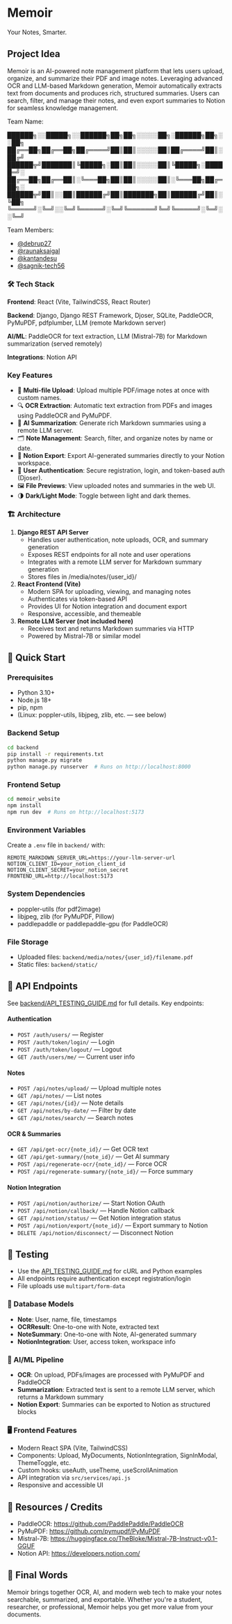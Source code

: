 # Memoir
Your Notes, Smarter.

## Project Idea
Memoir is an AI-powered note management platform that lets users upload, organize, and summarize their PDF and image notes. Leveraging advanced OCR and LLM-based Markdown generation, Memoir automatically extracts text from documents and produces rich, structured summaries. Users can search, filter, and manage their notes, and even export summaries to Notion for seamless knowledge management.

Team Name:

██████╗░░█████╗░░██████╗██╗██╗░░░░░██╗░██████╗██╗░░██╗
██╔══██╗██╔══██╗██╔════╝██║██║░░░░░██║██╔════╝██║░██╔╝
██████╦╝███████║╚█████╗░██║██║░░░░░██║╚█████╗░█████═╝░
██╔══██╗██╔══██║░╚═══██╗██║██║░░░░░██║░╚═══██╗██╔═██╗░
██████╦╝██║░░██║██████╔╝██║███████╗██║██████╔╝██║░╚██╗
╚═════╝░╚═╝░░╚═╝╚═════╝░╚═╝╚══════╝╚═╝╚═════╝░╚═╝░░╚═╝

Team Members:
- [@debrup27](https://github.com/debrup27)
- [@raunaksaigal](https://github.com/raunaksaigal)
- [@kantandesu](https://github.com/kantandesu)
- [@sagnik-tech56](https://github.com/sagnik-tech56)


### 🛠️ Tech Stack
**Frontend**: React (Vite, TailwindCSS, React Router)

**Backend**: Django, Django REST Framework, Djoser, SQLite, PaddleOCR, PyMuPDF, pdfplumber, LLM (remote Markdown server)

**AI/ML**: PaddleOCR for text extraction, LLM (Mistral-7B) for Markdown summarization (served remotely)

**Integrations**: Notion API


### Key Features
- 📄 **Multi-file Upload**: Upload multiple PDF/image notes at once with custom names.
- 🔍 **OCR Extraction**: Automatic text extraction from PDFs and images using PaddleOCR and PyMuPDF.
- 🧠 **AI Summarization**: Generate rich Markdown summaries using a remote LLM server.
- 🗂️ **Note Management**: Search, filter, and organize notes by name or date.
- 🔗 **Notion Export**: Export AI-generated summaries directly to your Notion workspace.
- 👤 **User Authentication**: Secure registration, login, and token-based auth (Djoser).
- 🖼️ **File Previews**: View uploaded notes and summaries in the web UI.
- 🌗 **Dark/Light Mode**: Toggle between light and dark themes.

### 🏗️ Architecture
1. **Django REST API Server**
   - Handles user authentication, note uploads, OCR, and summary generation
   - Exposes REST endpoints for all note and user operations
   - Integrates with a remote LLM server for Markdown summary generation
   - Stores files in /media/notes/{user_id}/
2. **React Frontend (Vite)**
   - Modern SPA for uploading, viewing, and managing notes
   - Authenticates via token-based API
   - Provides UI for Notion integration and document export
   - Responsive, accessible, and themeable
3. **Remote LLM Server (not included here)**
   - Receives text and returns Markdown summaries via HTTP
   - Powered by Mistral-7B or similar model

## 🚀 Quick Start
### Prerequisites
- Python 3.10+
- Node.js 18+
- pip, npm
- (Linux: poppler-utils, libjpeg, zlib, etc. — see below)

### Backend Setup
```bash
cd backend
pip install -r requirements.txt
python manage.py migrate
python manage.py runserver  # Runs on http://localhost:8000
```

### Frontend Setup
```bash
cd memoir_website
npm install
npm run dev  # Runs on http://localhost:5173
```

### Environment Variables
Create a `.env` file in `backend/` with:
```
REMOTE_MARKDOWN_SERVER_URL=https://your-llm-server-url
NOTION_CLIENT_ID=your_notion_client_id
NOTION_CLIENT_SECRET=your_notion_secret
FRONTEND_URL=http://localhost:5173
```

### System Dependencies
- poppler-utils (for pdf2image)
- libjpeg, zlib (for PyMuPDF, Pillow)
- paddlepaddle or paddlepaddle-gpu (for PaddleOCR)

### File Storage
- Uploaded files: `backend/media/notes/{user_id}/filename.pdf`
- Static files: `backend/static/`

## 📡 API Endpoints
See [backend/API_TESTING_GUIDE.md](backend/API_TESTING_GUIDE.md) for full details. Key endpoints:

#### Authentication
- `POST /auth/users/` — Register
- `POST /auth/token/login/` — Login
- `POST /auth/token/logout/` — Logout
- `GET /auth/users/me/` — Current user info

#### Notes
- `POST /api/notes/upload/` — Upload multiple notes
- `GET /api/notes/` — List notes
- `GET /api/notes/{id}/` — Note details
- `GET /api/notes/by-date/` — Filter by date
- `GET /api/notes/search/` — Search notes

#### OCR & Summaries
- `GET /api/get-ocr/{note_id}/` — Get OCR text
- `GET /api/get-summary/{note_id}/` — Get AI summary
- `POST /api/regenerate-ocr/{note_id}/` — Force OCR
- `POST /api/regenerate-summary/{note_id}/` — Force summary

#### Notion Integration
- `POST /api/notion/authorize/` — Start Notion OAuth
- `POST /api/notion/callback/` — Handle Notion callback
- `GET /api/notion/status/` — Get Notion integration status
- `POST /api/notion/export/{note_id}/` — Export summary to Notion
- `DELETE /api/notion/disconnect/` — Disconnect Notion

## 🧪 Testing
- Use the [API_TESTING_GUIDE.md](backend/API_TESTING_GUIDE.md) for cURL and Python examples
- All endpoints require authentication except registration/login
- File uploads use `multipart/form-data`

### 💾 Database Models
- **Note**: User, name, file, timestamps
- **OCRResult**: One-to-one with Note, extracted text
- **NoteSummary**: One-to-one with Note, AI-generated summary
- **NotionIntegration**: User, access token, workspace info

### 🧠 AI/ML Pipeline
- **OCR**: On upload, PDFs/images are processed with PyMuPDF and PaddleOCR
- **Summarization**: Extracted text is sent to a remote LLM server, which returns a Markdown summary
- **Notion Export**: Summaries can be exported to Notion as structured blocks

### 🖥️ Frontend Features
- Modern React SPA (Vite, TailwindCSS)
- Components: Upload, MyDocuments, NotionIntegration, SignInModal, ThemeToggle, etc.
- Custom hooks: useAuth, useTheme, useScrollAnimation
- API integration via `src/services/api.js`
- Responsive and accessible UI

## 📎 Resources / Credits
- PaddleOCR: https://github.com/PaddlePaddle/PaddleOCR
- PyMuPDF: https://github.com/pymupdf/PyMuPDF
- Mistral-7B: https://huggingface.co/TheBloke/Mistral-7B-Instruct-v0.1-GGUF
- Notion API: https://developers.notion.com/

## 🏁 Final Words
Memoir brings together OCR, AI, and modern web tech to make your notes searchable, summarized, and exportable. Whether you're a student, researcher, or professional, Memoir helps you get more value from your documents.
